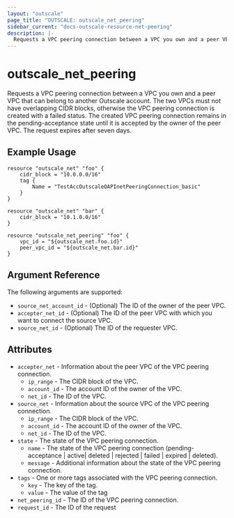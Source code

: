 ```yaml
---
layout: "outscale"
page_title: "OUTSCALE: outscale_net_peering"
sidebar_current: "docs-outscale-resource-net-peering"
description: |-
  Requests a VPC peering connection between a VPC you own and a peer VPC that can belong to another Outscale account.
---
```


# outscale_net_peering

Requests a VPC peering connection between a VPC you own and a peer VPC that can belong to another Outscale account.
The two VPCs must not have overlapping CIDR blocks, otherwise the VPC peering connection is created with a failed status.
The created VPC peering connection remains in the pending-acceptance state until it is accepted by the owner of the peer VPC. The request expires after seven days.

## Example Usage

```hcl
resource "outscale_net" "foo" {
	cidr_block = "10.0.0.0/16"
	tag {
		Name = "TestAccOutscaleOAPInetPeeringConnection_basic"
	}
}

resource "outscale_net" "bar" {
	cidr_block = "10.1.0.0/16"
}

resource "outscale_net_peering" "foo" {
	vpc_id = "${outscale_net.foo.id}"
	peer_vpc_id = "${outscale_net.bar.id}"
}
```

## Argument Reference

The following arguments are supported:

* `source_net_account_id` - (Optional) The ID of the owner of the peer VPC.
* `accepter_net_id` - (Optional) The ID of the peer VPC with which you want to connect the source VPC.
* `source_net_id` - (Optional) The ID of the requester VPC.

## Attributes

* `accepter_net` - Information about the peer VPC of the VPC peering connection.
  * `ip_range` - The CIDR block of the VPC.
  * `account_id` - The account ID of the owner of the VPC.
  * `net_id` - The ID of the VPC.
* `source_net` - Information about the source VPC of the VPC peering connection.
  * `ip_range` - The CIDR block of the VPC.
  * `account_id` - The account ID of the owner of the VPC.
  * `net_id` - The ID of the VPC.
* `state` - The state of the VPC peering connection.
  * `name` - The state of the VPC peering connection (pending-acceptance | active| deleted | rejected | failed | expired | deleted).
  * `message` - Additional information about the state of the VPC peering connection.
* `tags` - One or more tags associated with the VPC peering connection.
  * `key` - The key of the tag.	
  * `value` - The value of the tag
* `net_peering_id` - The ID of the VPC peering connection.
* `request_id` - The ID of the request
